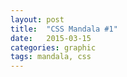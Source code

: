 ```yaml
---
layout: post
title:  "CSS Mandala #1"
date:   2015-03-15
categories: graphic
tags: mandala, css
---
```

<style>


</style>
<div class="mandala">
  <div class="heavens">
    <div class="sun"></div>
    <div class="bigdipper">
      <div class="star s1"></div>
     <div class="star s2"></div>
     <div class="star s3"></div>
    <div class="star s4"></div>
    <div class="star s5"></div>
     <div class="star s6"></div>
     <div class="star s7"></div>
      </div>
  </div>
<div class="sky">
  <div class="cloud">
    <div class="cloud_left"></div>
    <div class="cloud_middle"></div>
    <div class="cloud_right"></div>
  </div>
    <div class="cloud c1">
    <div class="cloud_left"></div>
    <div class="cloud_middle"></div>
    <div class="cloud_right"></div>
  </div>
    <div class="cloud c2">
    <div class="cloud_left"></div>
    <div class="cloud_middle"></div>
    <div class="cloud_right"></div>
  </div>
  <div class="cloud c3">
    <div class="cloud_left"></div>
    <div class="cloud_middle"></div>
    <div class="cloud_right"></div>
  </div>
</div>
<div class="earth"></div>
  <div class="sea">
    <div class="whale">
      <div class="whale_body">
        <div class="whale_head">
        <div class="whale_eye">
          <div class="whale_pupil"></div>
        </div>
         </div>
      </div>
      <div class="whale_tail"></div>
    </div>
  </div>
  <div class="stone"></div>
  <div class="underworld"></div>
</div>